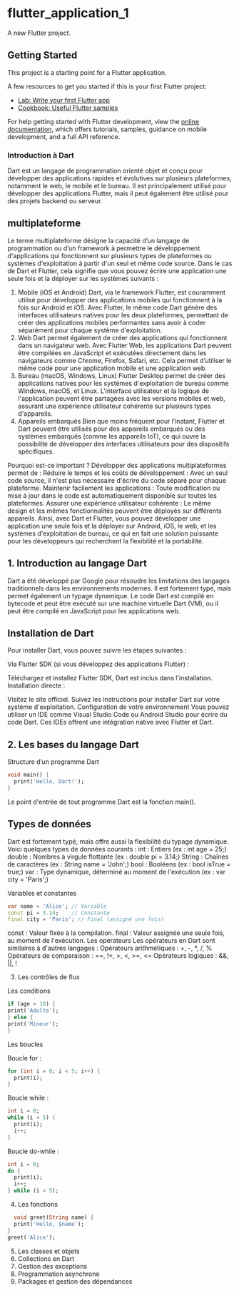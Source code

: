 # flutter_application_1

A new Flutter project.

## Getting Started

This project is a starting point for a Flutter application.

A few resources to get you started if this is your first Flutter project:

- [Lab: Write your first Flutter app](https://docs.flutter.dev/get-started/codelab)
- [Cookbook: Useful Flutter samples](https://docs.flutter.dev/cookbook)

For help getting started with Flutter development, view the
[online documentation](https://docs.flutter.dev/), which offers tutorials,
samples, guidance on mobile development, and a full API reference.


### Introduction à Dart

Dart est un langage de programmation orienté objet et conçu pour développer des applications rapides et évolutives sur plusieurs plateformes, notamment le web, le mobile et le bureau. Il est principalement utilisé pour développer des applications Flutter, mais il peut également être utilisé pour des projets backend ou serveur.

## multiplateforme
Le terme multiplateforme désigne la capacité d’un langage de programmation ou d’un framework à permettre le développement d'applications qui fonctionnent sur plusieurs types de plateformes ou systèmes d'exploitation à partir d'un seul et même code source. Dans le cas de Dart et Flutter, cela signifie que vous pouvez écrire une application une seule fois et la déployer sur les systèmes suivants :

1. Mobile (iOS et Android)
  Dart, via le framework Flutter, est couramment utilisé pour développer des applications mobiles qui fonctionnent à la fois sur Android et iOS. Avec Flutter, le même code Dart génère des interfaces utilisateurs natives pour les deux plateformes, permettant de créer des applications mobiles performantes sans avoir à coder séparément pour chaque système d'exploitation.
2. Web
  Dart permet également de créer des applications qui fonctionnent dans un navigateur web. Avec Flutter Web, les applications Dart peuvent être compilées en JavaScript et exécutées directement dans les navigateurs comme Chrome, Firefox, Safari, etc. Cela permet d’utiliser le même code pour une application mobile et une application web.
3. Bureau (macOS, Windows, Linux)
  Flutter Desktop permet de créer des applications natives pour les systèmes d'exploitation de bureau comme Windows, macOS, et Linux. L'interface utilisateur et la logique de l'application peuvent être partagées avec les versions mobiles et web, assurant une expérience utilisateur cohérente sur plusieurs types d'appareils.
4. Appareils embarqués
  Bien que moins fréquent pour l’instant, Flutter et Dart peuvent être utilisés pour des appareils embarqués ou des systèmes embarqués (comme les appareils IoT), ce qui ouvre la possibilité de développer des interfaces utilisateurs pour des dispositifs spécifiques.

Pourquoi est-ce important ?
Développer des applications multiplateformes permet de :
  Réduire le temps et les coûts de développement : Avec un seul code source, il n'est plus nécessaire d'écrire du code séparé pour chaque plateforme.
  Maintenir facilement les applications : Toute modification ou mise à jour dans le code est automatiquement disponible sur toutes les plateformes.
  Assurer une expérience utilisateur cohérente : Le même design et les mêmes fonctionnalités peuvent être déployés sur différents appareils.
Ainsi, avec Dart et Flutter, vous pouvez développer une application une seule fois et la déployer sur Android, iOS, le web, et les systèmes d'exploitation de bureau, ce qui en fait une solution puissante pour les développeurs qui recherchent la flexibilité et la portabilité.

## 1. Introduction au langage Dart
Dart a été développé par Google pour résoudre les limitations des langages traditionnels dans les environnements modernes. Il est fortement typé, mais permet également un typage dynamique. Le code Dart est compilé en bytecode et peut être exécuté sur une machine virtuelle Dart (VM), ou il peut être compilé en JavaScript pour les applications web.

## Installation de Dart
Pour installer Dart, vous pouvez suivre les étapes suivantes :

Via Flutter SDK (si vous développez des applications Flutter) :

Téléchargez et installez Flutter SDK, Dart est inclus dans l'installation.
Installation directe :

Visitez le site officiel.
Suivez les instructions pour installer Dart sur votre système d'exploitation.
Configuration de votre environnement
Vous pouvez utiliser un IDE comme Visual Studio Code ou Android Studio pour écrire du code Dart. Ces IDEs offrent une intégration native avec Flutter et Dart.

## 2. Les bases du langage Dart
Structure d’un programme Dart
````dart
void main() {
  print('Hello, Dart!');
}
````

Le point d'entrée de tout programme Dart est la fonction main().

## Types de données
Dart est fortement typé, mais offre aussi la flexibilité du typage dynamique. Voici quelques types de données courants :
  int : Entiers (ex : int age = 25;)
  double : Nombres à virgule flottante (ex : double pi = 3.14;)
  String : Chaînes de caractères (ex : String name = 'John';)
  bool : Booléens (ex : bool isTrue = true;)
  var : Type dynamique, déterminé au moment de l'exécution (ex : var city = 'Paris';)
  
  Variables et constantes
  ````dart
  var name = 'Alice'; // Variable
  const pi = 3.14;    // Constante
  final city = 'Paris'; // Final (assigné une fois)
````
  const : Valeur fixée à la compilation.
  final : Valeur assignée une seule fois, au moment de l'exécution.
Les opérateurs
Les opérateurs en Dart sont similaires à d'autres langages :
  Opérateurs arithmétiques : +, -, *, /, %
  Opérateurs de comparaison : ==, !=, >, <, >=, <=
  Opérateurs logiques : &&, ||, !

  3. Les contrôles de flux

 Les conditions
  ````dart
  if (age > 18) {
  print('Adulte');
} else {
  print('Mineur');
}
````
Les boucles

Boucle for :
````dart
for (int i = 0; i < 5; i++) {
  print(i);
}
````
Boucle while :
````dart
int i = 0;
while (i < 5) {
  print(i);
  i++;
}
````
Boucle do-while :
````dart
int i = 0;
do {
  print(i);
  i++;
} while (i < 5);
````

  4. Les fonctions
````dart
  void greet(String name) {
  print('Hello, $name');
}
greet('Alice');
````
  5. Les classes et objets
  6. Collections en Dart
  7. Gestion des exceptions
  8. Programmation asynchrone
  9. Packages et gestion des dépendances



